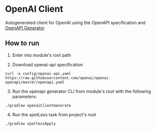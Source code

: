 # OpenAI Client

Autogenerated client for OpenAI using the OpenAPI specification and [OpenAPI Generator](https://openapi-generator.tech/)

## How to run

1. Enter into module's root path

2. Download openai-api specification

```shell
curl -o config/openai-api.yaml https://raw.githubusercontent.com/openai/openai-openapi/master/openapi.yaml
```

3. Run the openapi generator CLI from module's root with the following parameters:

```shell
./gradlew openaiClientGenerate
```

4. Run the spotLess task from project's root

```shell
./gradlew spotlessApply
```